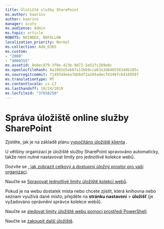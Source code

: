 ```yaml
---
title: Úložiště služby SharePoint
ms.author: kaarins
author: kaarins
manager: scotv
ms.audience: Admin
ms.topic: article
ROBOTS: NOINDEX, NOFOLLOW
localization_priority: Normal
ms.collection: Adm_O365
ms.custom:
- "2008"
- "9000355"
ms.assetid: 8e0ec879-3f0e-423b-9d72-5e52fc2b9e0c
ms.openlocfilehash: 8a1892e5eb6fa11b69cca63a3d8465583ddb185c
ms.sourcegitcommit: f1493a9eea7bb6df2a284adecf4349fc6416958f
ms.translationtype: MT
ms.contentlocale: cs-CZ
ms.lasthandoff: 10/24/2019
ms.locfileid: "37658250"
---
```

# <a name="manage-your-sharepoint-online-storage"></a>Správa úložiště online služby SharePoint

Zjistěte, jak je na základě plánu [vypočítáno úložiště klienta](https://docs.microsoft.com/office365/servicedescriptions/sharepoint-online-service-description/sharepoint-online-limits?redirectedfrom=MSDN#limits-by-plan) .

U většiny organizací je úložiště služby SharePoint spravováno automaticky, takže není nutné nastavovat limity pro jednotlivé kolekce webů.

Dozvíte se [, jak zobrazit celkový a dostupný úložný prostor pro vaši organizaci](https://docs.microsoft.com/sharepoint/manage-site-collection-storage-limits).

Naučte se [Spravovat jednotlivé limity úložiště kolekcí webů](https://docs.microsoft.com/sharepoint/manage-site-collection-storage-limits#manage-individual-site-storage-limits).

Pokud je na webu dostatek místa nebo chcete zjistit, která knihovna nebo seznam využívá dané místo, přejděte na **stránku nastavení** > **úložišť** (je vyžadováno oprávnění správce kolekce webů).

Naučte se [sledovat limity úložiště webu pomocí prostředí PowerShell](https://docs.microsoft.com/sharepoint/manage-site-collection-storage-limits#monitor-site-storage-limits-by-using-powershell).

Naučte se [zakoupit další úložiště](https://docs.microsoft.com/office365/admin/subscriptions-and-billing/add-storage-space). 
  